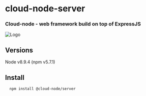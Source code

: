 # cloud-node-server
### Cloud-node - web framework build on top of ExpressJS
![Logo](https://rawgit.com/alexmarch/cloud-node/master/assets/logo-v0.1.svg)

## Versions
Node v8.9.4 (npm v5.7.1)

## Install
```bash
  npm install @cloud-node/server
```
